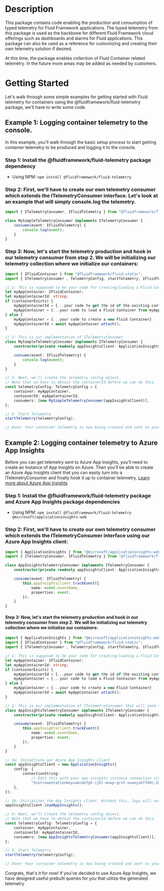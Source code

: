 # Description

This package contains code enabling the production and consumption of typed telemetry for Fluid Framework applications. The typed telemetry from this package is used as the backbone for different Fluid Framework cloud offerings such as dashboards and alarms for Fluid applications. This package can also be used as a reference for customizing and creating their own telemetry solution if desired.

At this time, the package enables collection of Fluid Container related telemetry. In the future more areas may be added as needed by customers.

# Getting Started

Let's walk through some simple examples for getting started with Fluid telemetry for containers using the @fluidframework/fluid-telemetry package, we'll have to write some code.

## Example 1: Logging container telemetry to the console.

In this example, you'll walk through the basic setup process to start getting container telemetry to be produced and logging it to the console.

### Step 1: Install the @fluidframework/fluid-telemetry package dependency

-   Using NPM: `npm install @fluidframework/fluid-telemetry`

### Step 2: First, we'll have to create our own telemetry consumer which extends the ITelemetryConsumer interface. Let's look at an example that will simply console.log the telemetry.

```ts
import { ITelemetryConsumer, IFluidTelemetry } from "@fluidframework/fluid-telemetry";

class MySimpleTelemetryConsumer implements ITelemetryConsumer {
	consume(event: IFluidTelemetry) {
		console.log(event);
	}
}
```

### Step 3: Now, let's start the telemetry production and hook in our telemetry consumer from step 2. We will be initializing our telemetry collection where we initialize our containers:

```ts
import { IFluidContainer } from "@fluidframework/fluid-static";
import { ITelemetryConsumer , TelemetryConfig, startTelemetry, IFluidTelemetry } from "@fluidframework/external-telemetry"

// 1: This is supposed to be your code for creating/loading a Fluid Container
let myAppContainer: IFluidContainer;
let myAppContainerId: string;
if (containerExists) {
    myAppContainerId = {...your code to get the id of the existing container}
    myAppContainer = {...your code to load a Fluid Container from myAppContainerId}
} else {
    myAppContainer = {...your code to create a new Fluid Container}
    myAppContainerId = await myAppContainer.attach();
}

// 2: This is our implementation of ITelemetryConsumer
class MySimpleTelemetryConsumer implements ITelemetryConsumer {
    constructor(private readonly appInsightsClient: ApplicationInsights) {}

    consume(event: IFluidTelemetry) {
        console.log(event);
    }
}

// 3. Next, we'll create the telemetry config object.
// Note that we have to obtain the containerId before we can do this.
const telemetryConfig: TelemetryConfig = {
    container: myAppContainer,
    containerId: myAppContainerId,
    consumers: [new MySimpleTelemetryConsumer(appInsightsClient)],
};

// 4. Start Telemetry
startTelemetry(telemetryConfig);

// Done! Your container telemetry is now being created and sent to your Telemetry Consumer
```

## Example 2: Logging container telemetry to Azure App Insights

Before you can get telemetry sent to Azure App Insights, you'll need to create an Instance of App Insights on Azure. Then you'll be able to create an Azure App Insights client that you can easily turn into a ITelemetryConsumer and finally hook it up to container telemetry. [Learn more about Azure App Insights](https://learn.microsoft.com/en-us/azure/azure-monitor/app/app-insights-overview)

### Step 1: Install the @fluidframework/fluid-telemetry package and Azure App Insights package dependencies

-   Using NPM: `npm install @fluidframework/fluid-telemetry @microsoft/applicationinsights-web`

### Step 2: First, we'll have to create our own telemetry consumer which extends the ITelemetryConsumer interface using our Azure App Insights client:

```ts
import { ApplicationInsights } from "@microsoft/applicationinsights-web";
import { ITelemetryConsumer, IFluidTelemetry } from "@fluidframework/fluid-telemetry";

class AppInsightsTelemetryConsumer implements ITelemetryConsumer {
	constructor(private readonly appInsightsClient: ApplicationInsights) {}

	consume(event: IFluidTelemetry) {
		this.appInsightsClient.trackEvent({
			name: event.eventName,
			properties: event,
		});
	}
}
```

#### Step 3: Now, let's start the telemetry production and hook in our telemetry consumer from step 2. We will be initializing our telemetry collection where we initialize our containers:

```ts
import { ApplicationInsights } from "@microsoft/applicationinsights-web";
import { IFluidContainer } from "@fluidframework/fluid-static";
import { ITelemetryConsumer , TelemetryConfig, startTelemetry, IFluidTelemetry } from "@fluidframework/external-telemetry"

// 1: This is supposed to be your code for creating/loading a Fluid Container
let myAppContainer: IFluidContainer;
let myAppContainerId: string;
if (containerExists) {
    myAppContainerId = {...your code to get the id of the existing container}
    myAppContainer = {...your code to load a Fluid Container from myAppContainerId}
} else {
    myAppContainer = {...your code to create a new Fluid Container}
    myAppContainerId = await myAppContainer.attach();
}

// 2: This is our implementation of ITelemetryConsumer that will send telemetry to Azure App Insights
class AppInsightsTelemetryConsumer implements ITelemetryConsumer {
    constructor(private readonly appInsightsClient: ApplicationInsights) {}

    consume(event: IFluidTelemetry) {
        this.appInsightsClient.trackEvent({
            name: event.eventName,
            properties: event,
        });
    }
}

// 3a: Instantiate our Azure App Insights Client
const appInsightsClient = new ApplicationInsights({
    config: {
        connectionString:
            // Edit this with your app insights instance connection string (this is an example string)
            "InstrumentationKey=abcdefgh-ijkl-mnop-qrst-uvwxyz6ffd9c;IngestionEndpoint=https://westus2-2.in.applicationinsights.azure.com/;LiveEndpoint=https://westus2.livediagnostics.monitor.azure.com/",
    },
});

// 3b: Initializes the App Insights client. Without this, logs will not be sent to Azure.
appInsightsClient.loadAppInsights();

// 4: Next, we'll Create the telemetry config object.
// Note that we have to obtain the containerId before we can do this.
const telemetryConfig: TelemetryConfig = {
    container: myAppContainer,
    containerId: myAppContainerId,
    consumers: [new AppInsightsTelemetryConsumer(appInsightsClient)],
};

// 5. Start Telemetry
startTelemetry(telemetryConfig);

// Done! Your container telemetry is now being created and sent to your Telemetry Consumer which will forward it to Azure App Insights.
```

Congrats, that's it for now! If you've decided to use Azure App Insights, we have designed useful prebuilt queries for you that utilize the generated telemetry
